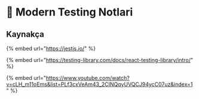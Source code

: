 # 🧌 Modern Testing Notlari

## Kaynakça

{% embed url="https://jestjs.io/" %}

{% embed url="https://testing-library.com/docs/react-testing-library/intro/" %}

{% embed url="https://www.youtube.com/watch?v=cLH_m11oEms&list=PLf3cxVeAm43_2CINQqyUVQCJ94ycC07uz&index=1" %}
